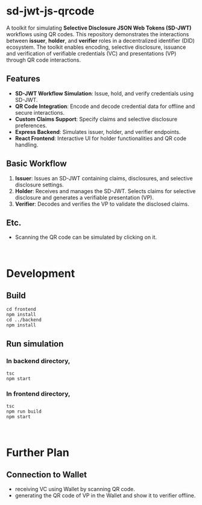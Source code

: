 # sd-jwt-js-qrcode

A toolkit for simulating **Selective Disclosure JSON Web Tokens (SD-JWT)** workflows using QR codes. This repository demonstrates the interactions between **issuer**, **holder**, and **verifier** roles in a decentralized identifier (DID) ecosystem. The toolkit enables encoding, selective disclosure, issuance and verification of verifiable credentials (VC) and presentations (VP) through QR code interactions.

## Features

- **SD-JWT Workflow Simulation**: Issue, hold, and verify credentials using SD-JWT.
- **QR Code Integration**: Encode and decode credential data for offline and secure interactions.
- **Custom Claims Support**: Specify claims and selective disclosure preferences.
- **Express Backend**: Simulates issuer, holder, and verifier endpoints.
- **React Frontend**: Interactive UI for holder functionalities and QR code handling.


## Basic Workflow

1. **Issuer**: Issues an SD-JWT containing claims, disclosures, and selective disclosure settings.
2. **Holder**: Receives and manages the SD-JWT. Selects claims for selective disclosure and generates a verifiable presentation (VP).
3. **Verifier**: Decodes and verifies the VP to validate the disclosed claims.

## Etc.

- Scanning the QR code can be simulated by clicking on it.

<br>

# Development

## Build

```
cd frontend
npm install
cd ../backend
npm install
```

## Run simulation
### In backend directory,
```
tsc
npm start
```
### In frontend directory,
```
tsc
npm run build
npm start
```

<br>

# Further Plan

## Connection to Wallet

- receiving VC using Wallet by scanning QR code.
- generating the QR code of VP in the Wallet and show it to verifier offline.
